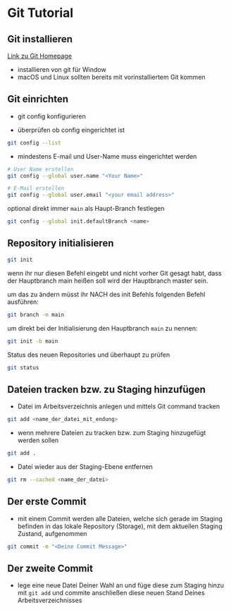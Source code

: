 # Git Tutorial

## Git installieren
[Link zu Git Homepage](https://git-scm.com/)
- installieren von git für Window
- macOS und Linux sollten bereits mit vorinstalliertem Git kommen

## Git einrichten
- git config konfigurieren

- überprüfen ob config eingerichtet ist
```bash
git config --list
```
- mindestens E-mail und User-Name muss eingerichtet werden

```bash
# User Name erstellen
git config --global user.name "<Your Name>"

# E-Mail erstellen
git config --global user.email "<your email address>"
```
optional direkt immer `main` als Haupt-Branch festlegen
```bash
git config --global init.defaultBranch <name>
```
## Repository initialisieren
```bash
git init
```
wenn ihr nur diesen Befehl eingebt und nicht vorher Git gesagt habt, dass der Hauptbranch main heißen soll wird der Hauptbranch master sein.

um das zu ändern müsst ihr NACH des init Befehls folgenden Befehl ausführen:
```bash
git branch -m main
```
um direkt bei der Initialisierung den Hauptbranch `main` zu nennen:
```bash
git init -b main
```
Status des neuen Repositories und überhaupt zu prüfen
```bash
git status
```
## Dateien tracken bzw. zu Staging hinzufügen
- Datei im Arbeitsverzeichnis anlegen und mittels Git command tracken
```bash
git add <name_der_datei_mit_endung>
```
- wenn mehrere Dateien zu tracken bzw. zum Staging hinzugefügt werden sollen
```bash
git add .
```
- Datei wieder aus der Staging-Ebene entfernen
```bash
git rm --cached <name_der_datei>
```
## Der erste Commit
- mit einem Commit werden alle Dateien, welche sich gerade im Staging befinden in das lokale Repository (Storage), mit dem aktuellen Staging Zustand, aufgenommen
```bash
git commit -m "<Deine Commit Message>"
```
## Der zweite Commit
- lege eine neue Datei Deiner Wahl an und füge diese zum Staging hinzu mit `git add` und commite anschließen diese neuen Stand Deines Arbeitsverzeichnisses
